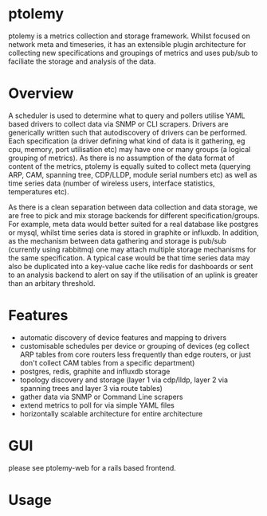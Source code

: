 # ptolemy
ptolemy is a metrics collection and storage framework. Whilst focused on network meta and timeseries, it has an extensible plugin architecture for collecting new specifications and groupings of metrics and uses pub/sub to faciliate the storage and analysis of the data.

# Overview
A scheduler is used to determine what to query and pollers utilise YAML based drivers to collect data via SNMP or CLI scrapers. Drivers are generically written such that autodiscovery of drivers can be performed. Each specification (a driver defining what kind of data is it gathering, eg cpu, memory, port utilisation etc) may have one or many groups (a logical grouping of metrics). As there is no assumption of the data format of content of the metrics, ptolemy is equally suited to collect meta (querying ARP, CAM, spanning tree, CDP/LLDP, module serial numbers etc) as well as time series data (number of wireless users, interface statistics, temperatures etc).

As there is a clean separation between data collection and data storage, we are free to pick and mix storage backends for different specification/groups. For example, meta data would better suited for a real database like postgres or mysql, whilst time series data is stored in graphite or influxdb. In addition, as the mechanism between data gathering and storage is pub/sub (currently using rabbitmq) one may attach multiple storage mechanisms for the same specification. A typical case would be that time series data may also be duplicated into a key-value cache like redis for dashboards or sent to an analysis backend to alert on say if the utilisation of an uplink is greater than an arbitary threshold.

# Features
- automatic discovery of device features and mapping to drivers
- customisable schedules per device or grouping of devices (eg collect ARP tables from core routers less frequently than edge routers, or just don't collect CAM tables from a specific department)
- postgres, redis, graphite and influxdb storage
- topology discovery and storage (layer 1 via cdp/lldp, layer 2 via spanning trees and layer 3 via route tables)
- gather data via SNMP or Command Line scrapers
- extend metrics to poll for via simple YAML files
- horizontally scalable architecture for entire architecture

# GUI
please see ptolemy-web for a rails based frontend.

# Usage
